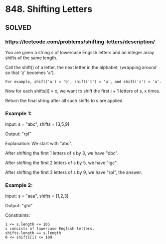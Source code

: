 # 848. Shifting Letters

## SOLVED

### https://leetcode.com/problems/shifting-letters/description/

You are given a string s of lowercase English letters and an integer array shifts of the same length.

Call the shift() of a letter, the next letter in the alphabet, (wrapping around so that 'z' becomes 'a').

    For example, shift('a') = 'b', shift('t') = 'u', and shift('z') = 'a'.

Now for each shifts[i] = x, we want to shift the first i + 1 letters of s, x times.

Return the final string after all such shifts to s are applied.



### Example 1:

Input: s = "abc", shifts = [3,5,9]

Output: "rpl"

Explanation: We start with "abc".

After shifting the first 1 letters of s by 3, we have "dbc".

After shifting the first 2 letters of s by 5, we have "igc".

After shifting the first 3 letters of s by 9, we have "rpl", the answer.

### Example 2:

Input: s = "aaa", shifts = [1,2,3]

Output: "gfd"



Constraints:

    1 <= s.length <= 105
    s consists of lowercase English letters.
    shifts.length == s.length
    0 <= shifts[i] <= 109


